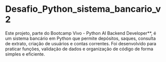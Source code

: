 # Desafio_Python_sistema_bancario_v2
Este projeto, parte do Bootcamp Vivo - Python AI Backend Developer**, é um sistema bancário em Python que permite depósitos, saques, consulta de extrato, criação de usuários e contas correntes. Foi desenvolvido para praticar funções, validação de dados e organização de código de forma simples e eficiente.
